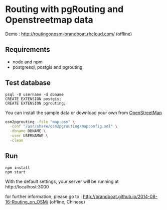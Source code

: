 # Routing with pgRouting and Openstreetmap data

Demo : http://routingonosm-brandboat.rhcloud.com/ (offline)

## Requirements
- node and npm
- postgresql, postgis and pgrouting

## Test database
```
psql -U username -d dbname
CREATE EXTENSION postgis;
CREATE EXTENSION pgrouting;
```
You can install the sample data or download your own from [OpenStreetMap](http://wiki.openstreetmap.org/wiki/Downloading_data)

```bash
osm2pgrouting -file "map.osm" \
  -conf "/usr/share/osm2pgrouting/mapconfig.xml" \
  -dbname DBNAME \
  -user USERNAMWE \
  -clean
```

## Run
```
npm install
npm start
```

With the default settings, your server will be running at http://localhost:3000

for further information, please go to : http://brandboat.github.io/2014-08-16-Routing_on_OSM/ (offline, Chinese)
